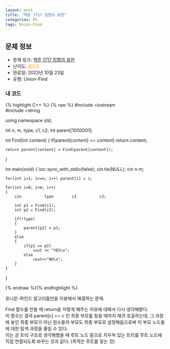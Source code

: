 ```yaml
---
layout: post
title: "백준 1717 집합의 표현"
categories: PS
tags: Union-Find
---
```


## 문제 정보
- 문제 링크: [백준 1717 집합의 표현](https://www.acmicpc.net/problem/1717)
- 난이도: <span style="color:#FFA500">골드5</span>
- 완료일: 2023년 10월 23일
- 유형: Union-Find

### 내 코드

{% highlight C++ %} {% raw %}
#include <iostream	
#include <string	

using namespace std;

int n, m, type, c1, c2;
int parent[1000001];

int Find(int content)
{
	if(parent[content] == content)
		return content;
	
	return parent[content] = Find(parent[content]);
}

int main(void)
{
	ios::sync_with_stdio(false); cin.tie(NULL);
	cin 		 n 		 m;
	
	for(int i=1; i<=n; i++) parent[i] = i;
	
	for(int i=0; i<m; i++)
	{
		cin 		 type 		 c1 		 c2;
		
		int p1 = Find(c1);
		int p2 = Find(c2);
		
		if(!type)
		{	
			parent[p2] = p1;
		}
		else
		{
			if(p1 == p2)
				cout << "YES\n";
			else
				cout<<"NO\n";
		}
	}
}

{% endraw %}{% endhighlight %}

유니온-파인드 알고리즘만을 이용해서 해결하는 문제.

Find 함수를 만들 때 return을 저렇게 해주는 이유에 대해서 다시 생각해봤다.   
이 함수는 결국 parent[c] == c 인 최종 부모를 찾을 때까지 재귀 호출하는데, 그 과정에 놓인 최종 부모가 아닌 원소들의 부모도 최종 부모로 설정해둠으로써 이 부모 노드들에 대한 탐색 과정을 줄일 수 있다.  
이는 곧 트리 구조로 생각해봤을 때 루트 노드 밑으로 치우쳐 있는 트리를 루트 노드에 직접 연결되도록 바꾸는 것과 같다. (목적은 루트를 찾는 것)  

